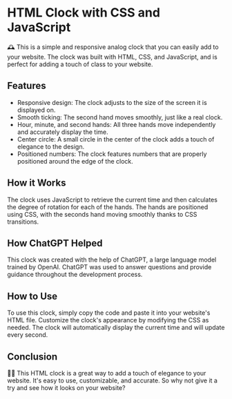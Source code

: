 # HTML Clock with CSS and JavaScript

🕰️ This is a simple and responsive analog clock that you can easily add to your website. The clock was built with HTML, CSS, and JavaScript, and is perfect for adding a touch of class to your website.

## Features

- Responsive design: The clock adjusts to the size of the screen it is displayed on.
- Smooth ticking: The second hand moves smoothly, just like a real clock.
- Hour, minute, and second hands: All three hands move independently and accurately display the time.
- Center circle: A small circle in the center of the clock adds a touch of elegance to the design.
- Positioned numbers: The clock features numbers that are properly positioned around the edge of the clock.

## How it Works

The clock uses JavaScript to retrieve the current time and then calculates the degree of rotation for each of the hands. The hands are positioned using CSS, with the seconds hand moving smoothly thanks to CSS transitions.

## How ChatGPT Helped

This clock was created with the help of ChatGPT, a large language model trained by OpenAI. ChatGPT was used to answer questions and provide guidance throughout the development process.

## How to Use

To use this clock, simply copy the code and paste it into your website's HTML file. Customize the clock's appearance by modifying the CSS as needed. The clock will automatically display the current time and will update every second.

## Conclusion

👍🏼 This HTML clock is a great way to add a touch of elegance to your website. It's easy to use, customizable, and accurate. So why not give it a try and see how it looks on your website?

